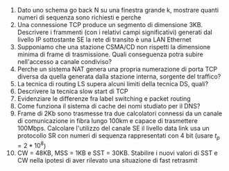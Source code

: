 1. Dato uno schema go back N su una finestra grande k, mostrare quanti numeri di sequenza sono richiesti e perche
2. Una connessione TCP produce un segmento di dimensione 3KB. Descrivere i frammenti (con i relativi campi significativi) generati dal livello IP sottostante SE la rete di transito è una LAN Ethernet
3. Supponiamo che una stazione CSMA/CD non rispetti la dimensione minima di frame di trasmissione. Quali conseguenza potra subire nell'accesso a canale condiviso?
4. Perche un sistema NAT genera una propria numerazione di porta TCP diversa da quella generata dalla stazione interna, sorgente del traffico?
5. La tecnica di routing LS supera alcuni limiti della tecnica DS, quali?
6. Descrivere la tecnica slow start di TCP
7. Evidenziare le differenze fra label switching e packet routing
8. Come funziona il sistema di cache dei nomi studiato per il DNS?
9. Frame di 2Kb sono trasmesse tra due calcolatori connessi da un canale di comunicazione in fibra lungo 100km e capace di trasmettere 100Mbps. Calcolare l'utilizzo del canale SE il livello data link usa un protocollo SR con numeri di sequenza rappresentati con 4 bit (usare $t_p=2*10^8$)
10. CW = 48KB, MSS = 1KB e SST = 30KB. Stabilire i nuovi valori di SST e CW nella ipotesi di aver rilevato una situazione di fast retrasmit
